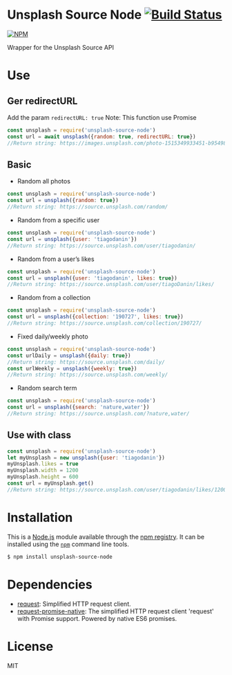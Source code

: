 # Unsplash Source Node [![Build Status](https://travis-ci.org/TiagoDanin/Unsplash-Source-Node.png?branch=master)](https://travis-ci.org/TiagoDanin/Unsplash-Source-Node)


[![NPM](https://nodei.co/npm/unsplash-source-node.png?downloads=true&downloadRank=true&stars=true)](https://nodei.co/npm/unsplash-source-node./)

Wrapper for the Unsplash Source API

# Use

## Ger redirectURL
Add the param `redirectURL: true`
Note: This function use Promise

```javascript
const unsplash = require('unsplash-source-node')
const url = await unsplash({random: true, redirectURL: true})
//Return string: https://images.unsplash.com/photo-1515349933451-b95498259b01?ixlib=rb-0.3.5&q=80&fm=jpg&crop=entropy&cs=tinysrgb&w=1080&fit=max&ixid=eyJhcHBfaWQiOjF9&s=0f1ac7e4ca80001ea0ec1c2ed6ce08db
```

## Basic

- Random all photos

```javascript
const unsplash = require('unsplash-source-node')
const url = unsplash({random: true})
//Return string: https://source.unsplash.com/random/
```

- Random from a specific user

```javascript
const unsplash = require('unsplash-source-node')
const url = unsplash({user: 'tiagodanin'})
//Return string: https://source.unsplash.com/user/tiagodanin/
```

- Random from a user’s likes

```javascript
const unsplash = require('unsplash-source-node')
const url = unsplash({user: 'tiagodanin', likes: true})
//Return string: https://source.unsplash.com/user/tiagoDanin/likes/
```

- Random from a collection

```javascript
const unsplash = require('unsplash-source-node')
const url = unsplash({collection: '190727', likes: true})
//Return string: https://source.unsplash.com/collection/190727/
```

- Fixed daily/weekly photo

```javascript
const unsplash = require('unsplash-source-node')
const urlDaily = unsplash({daily: true})
//Return string: https://source.unsplash.com/daily/
const urlWeekly = unsplash({weekly: true})
//Return string: https://source.unsplash.com/weekly/
```

- Random search term
```javascript
const unsplash = require('unsplash-source-node')
const url = unsplash({search: 'nature,water'})
//Return string: https://source.unsplash.com/?nature,water/
```

## Use with class

```javascript
const unsplash = require('unsplash-source-node')
let myUnsplash = new unsplash({user: 'tiagodanin'})
myUnsplash.likes = true
myUnsplash.width = 1200
myUnsplash.height = 600
const url = myUnsplash.get()
//Return string: https://source.unsplash.com/user/tiagodanin/likes/1200x600/
```


# Installation

This is a [Node.js](https://nodejs.org/) module available through the
[npm registry](https://www.npmjs.com/). It can be installed using the
[`npm`](https://docs.npmjs.com/getting-started/installing-npm-packages-locally) command line tools.

```sh
$ npm install unsplash-source-node
```

# Dependencies

- [request](https://ghub.io/request): Simplified HTTP request client.
- [request-promise-native](https://ghub.io/request-promise-native): The simplified HTTP request client &#39;request&#39; with Promise support. Powered by native ES6 promises.

# License

MIT
